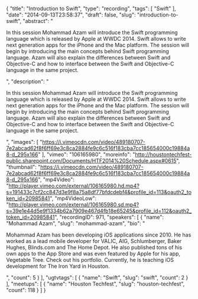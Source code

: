 {
  "title": "Introduction to Swift",
  "type": "recording",
  "tags": [
    "Swift"
  ],
  "date": "2014-09-13T23:58:37",
  "draft": false,
  "slug": "introduction-to-swift",
  "abstract": "<p>In this session Mohammad Azam will introduce the Swift programming language which is released by Apple at WWDC 2014. Swift allows to write next generation apps for the iPhone and the Mac platform. The session will begin by introducing the main concepts behind Swift programming language. Azam will also explain the differences between Swift and Objective-C and how to interface between the Swift and Objective-C language in the same project.</p>",
  "description": "<p>In this session Mohammad Azam will introduce the Swift programming language which is released by Apple at WWDC 2014. Swift allows to write next generation apps for the iPhone and the Mac platform. The session will begin by introducing the main concepts behind Swift programming language. Azam will also explain the differences between Swift and Objective-C and how to interface between the Swift and Objective-C language in the same project.</p>",
  "images": [
    "https://i.vimeocdn.com/video/489180707-7e2abcad62f8f6ff69e3c8ca2884fe9c6c516f183cba7cc185654000c19884a8-d_295x166"
  ],
  "vimeo": "106165980",
  "moreinfo": "http://houstontechfest-public.sharepoint.com/Documents/HTF2014%20Schedule.aspx#0615",
  "thumbnail": "https://i.vimeocdn.com/video/489180707-7e2abcad62f8f6ff69e3c8ca2884fe9c6c516f183cba7cc185654000c19884a8-d_295x166",
  "mp4Video": "http://player.vimeo.com/external/106165980.hd.mp4?s=191433c7cf2cc847d3e9f8a75a8df77bfdcdebf4&profile_id=113&oauth2_token_id=20985841",
  "mp4VideoLow": "http://player.vimeo.com/external/106165980.sd.mp4?s=39e1e44d5e9f1334b62a7909e467d4fb18e65245&profile_id=112&oauth2_token_id=20985841",
  "recordingID": 971,
  "speakers": [
    {
      "name": "Mohammad Azam",
      "slug": "mohammad-azam",
      "bio": "<p>Mohammad Azam has been developing iOS applications since 2010. He has worked as a lead mobile developer for VALIC, AIG, Schlumberger, Baker Hughes, Blinds.com and The Home Depot. He also published tons of his own apps to the App Store and was even featured by Apple for his app, Vegetable Tree. Check out his portfolio. Currently, he is teaching iOS development for The Iron Yard in Houston.</p>",
      "count": 5
    }
  ],
  "ugtvtags": [
    {
      "name": "Swift",
      "slug": "swift",
      "count": 2
    }
  ],
  "meetups": [
    {
      "name": "Houston Techfest",
      "slug": "houston-techfest",
      "count": 118
    }
  ]
}